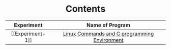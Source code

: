 <h1 align="center">Contents</h1>


|Experiment|Name of Program|
|:---:|:---:|
|[[Experiment-1]]|[Linux Commands and C programming Environment](./Experiment-1)<br />
